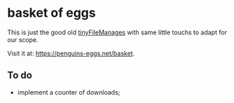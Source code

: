 # basket of eggs

This is just the good old [tinyFileManages](https://github.com/prasathmani/tinyfilemanager) with same little touchs to adapt for our scope.

Visit it at: https://penguins-eggs.net/basket.

## To do

* implement a counter of downloads;

